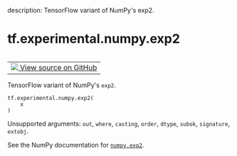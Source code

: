 description: TensorFlow variant of NumPy's exp2.

<div itemscope itemtype="http://developers.google.com/ReferenceObject">
<meta itemprop="name" content="tf.experimental.numpy.exp2" />
<meta itemprop="path" content="Stable" />
</div>

# tf.experimental.numpy.exp2

<!-- Insert buttons and diff -->

<table class="tfo-notebook-buttons tfo-api nocontent" align="left">
<td>
  <a target="_blank" href="https://github.com/tensorflow/tensorflow/blob/r2.4/tensorflow/python/ops/numpy_ops/np_math_ops.py#L780-L786">
    <img src="https://www.tensorflow.org/images/GitHub-Mark-32px.png" />
    View source on GitHub
  </a>
</td>
</table>



TensorFlow variant of NumPy's `exp2`.

<pre class="devsite-click-to-copy prettyprint lang-py tfo-signature-link">
<code>tf.experimental.numpy.exp2(
    x
)
</code></pre>



<!-- Placeholder for "Used in" -->

Unsupported arguments: `out`, `where`, `casting`, `order`, `dtype`, `subok`, `signature`, `extobj`.

See the NumPy documentation for [`numpy.exp2`](https://numpy.org/doc/1.16/reference/generated/numpy.exp2.html).